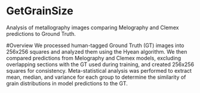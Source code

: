 # GetGrainSize
Analysis of metallography images comparing Melography and Clemex predictions to Ground Truth.

#Overview
We processed human-tagged Ground Truth (GT) images into 256x256 squares and analyzed them using the Hyean algorithm. We then compared predictions from Melography and Clemex models, excluding overlapping sections with the GT used during training, and created 256x256 squares for consistency. Meta-statistical analysis was performed to extract mean, median, and variance for each group to determine the similarity of grain distributions in model predictions to the GT.
